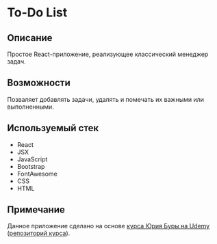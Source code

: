 # To-Do List

## Описание

Простое React-приложение, реализующее классический менеджер задач.

## Возможности

Позваляет добавлять задачи, удалять и помечать их важными или выполненными.

## Используемый стек

* React
* JSX
* JavaScript
* Bootstrap
* FontAwesome
* CSS
* HTML

## Примечание

Данное приложение сделано на основе
[курса Юрия Буры на Udemy](https://www.udemy.com/pro-react-redux/)
([репозиторий курса](https://github.com/Juriy/pro-react-redux)).
